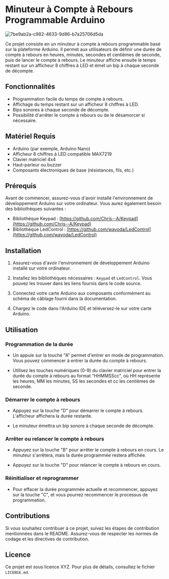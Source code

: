 # Minuteur à Compte à Rebours Programmable Arduino

![7be9ab2a-c982-4633-9d86-b7a25706d5da](https://github.com/Acidfurs68/FX486_V1/assets/153730800/561f6355-0b7a-4577-b27d-d51a5cb9047f)

Ce projet consiste en un minuteur à compte à rebours programmable basé sur la plateforme Arduino. 
Il permet aux utilisateurs de définir une durée de compte à rebours en heures, minutes, secondes et centièmes de seconde, puis de lancer le compte à rebours. 
Le minuteur affiche ensuite le temps restant sur un afficheur 8 chiffres à LED et émet un bip à chaque seconde de décompte.

## Fonctionnalités

- Programmation facile du temps de compte à rebours.
- Affichage du temps restant sur un afficheur 8 chiffres à LED.
- Bips sonores à chaque seconde de décompte.
- Possibilité d'arrêter le compte à rebours ou de le désamorcer si nécessaire.

## Matériel Requis

- Arduino (par exemple, Arduino Nano)
- Afficheur 8 chiffres à LED compatible MAX7219
- Clavier matriciel 4x4
- Haut-parleur ou buzzer
- Composants électroniques de base (résistances, fils, etc.)

## Prérequis

Avant de commencer, assurez-vous d'avoir installé l'environnement de développement Arduino sur votre ordinateur. Vous aurez également besoin des bibliothèques suivantes :

- Bibliothèque Keypad : [https://github.com/Chris--A/Keypad](https://github.com/Chris--A/Keypad)
- Bibliothèque LedControl : [https://github.com/wayoda/LedControl](https://github.com/wayoda/LedControl)

## Installation

1. Assurez-vous d'avoir l'environnement de développement Arduino installé sur votre ordinateur.

2. Installez les bibliothèques nécessaires : `Keypad` et `LedControl`. Vous pouvez les trouver dans les liens fournis dans le code source.

3. Connectez votre carte Arduino aux composants conformément au schéma de câblage fourni dans la documentation.

4. Chargez le code dans l'Arduino IDE et téléversez-le sur votre carte Arduino.

## Utilisation

### Programmation de la durée

- Un appuie sur la touche "A" permet d'entrer en mode de programmation. Vous pouvez commencer à entrer la durée du compte à rebours.

- Utilisez les touches numériques (0-9) du clavier matriciel pour entrer la durée du compte à rebours au format "HHMMSScc", où HH représente les heures, MM les minutes, SS les secondes et cc les centièmes de seconde.

### Démarrer le compte à rebours

- Appuyez sur la touche "D" pour démarrer le compte à rebours. L'afficheur affichera la durée restante.

- Le minuteur émettra un bip sonore à chaque seconde de décompte.

### Arrêter ou relancer le compte à rebours

- Appuyez sur la touche "B" pour arrêter le compte à rebours en cours. Le minuteur s'arrêtera, mais la durée programmée restera affichée.

- Appuyez sur la touche "D" pour relancer le compte à rebours en cours. 

### Réinitialiser et reprogrammer

- Pour effacer la durée programmée actuelle et recommencer, appuyez sur la touche "C", et vous pourrez recommencer le processus de programmation.

## Contributions

Si vous souhaitez contribuer à ce projet, suivez les étapes de contribution mentionnées dans le README. Assurez-vous de respecter les normes de codage et les directives de contribution.

## Licence

Ce projet est sous licence XYZ. Pour plus de détails, consultez le fichier `LICENSE.md`.
